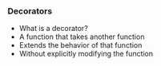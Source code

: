 ### Decorators

- What is a decorator?
- A function that takes another function
- Extends the behavior of that function
- Without explicitly modifying the function